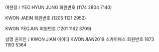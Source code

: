 여현정 /
YEO HYUN JUNG
회원번호 (1174 2804 7140)

KWON JAEIN
회원번호 (1205 1121 2952)

KWON YEOJUN
회원번호 (1201 1162 3709)



성명
권지안 / KWON JIAN
아이디
KWONJIAN2019
스카이패스 회원번호
1873 1193 5364